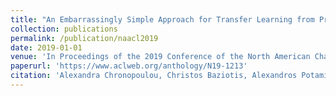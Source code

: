 ```yaml
---
title: "An Embarrassingly Simple Approach for Transfer Learning from Pretrained Language Models"
collection: publications
permalink: /publication/naacl2019
date: 2019-01-01
venue: 'In Proceedings of the 2019 Conference of the North American Chapter of the Association for Computational Linguistics: Human Language Technologies (NAACL)'
paperurl: 'https://www.aclweb.org/anthology/N19-1213'
citation: 'Alexandra Chronopoulou, Christos Baziotis, Alexandros Potamianos. (2019). 3(5).'
---
```

